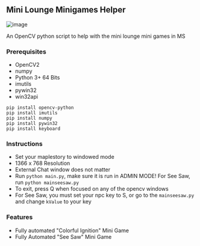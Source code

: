 ## Mini Lounge Minigames Helper
![image](https://i.imgur.com/ZRkwCj8.jpg)

An OpenCV python script to help with the mini lounge mini games in MS

### Prerequisites
- OpenCV2
- numpy
- Python 3+ 64 Bits
- imutils
- pywin32
- win32api

``` 
pip install opencv-python
pip install imutils
pip install numpy
pip install pywin32
pip install keyboard
```

### Instructions
- Set your maplestory to windowed mode
- 1366 x 768 Resolution
- External Chat window does not matter
- Run ```python main.py```, make sure it is run in ADMIN MODE! For See Saw, run ```python mainseesaw.py```
- To exit, press Q when focused on any of the opencv windows
- For See Saw, you must set your npc key to S, or go to the ```mainseesaw.py``` and change ```kValue``` to your key

### Features
- Fully automated "Colorful Ignition" Mini Game
- Fully Automated "See Saw" Mini Game
